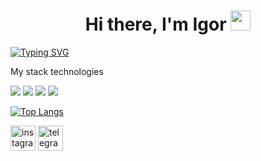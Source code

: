 <h1 align="center">Hi there, I'm Igor</a> 
<img src="https://github.com/blackcater/blackcater/raw/main/images/Hi.gif" height="32"/></h1>

[![Typing SVG](https://readme-typing-svg.herokuapp.com?color=%2336BCF7&lines=Data+analytics+from+Russia)](https://git.io/typing-svg)

My stack technologies

<img src="https://img.shields.io/badge/Python-000000?style=for-the-badge&logo=python&logoColor=white"> <img src="https://img.shields.io/badge/PostgreSQL-000000?style=for-the-badge&logo=PostgreSQL&logoColor=blue"> <img src="https://img.shields.io/badge/HTML-000000?style=for-the-badge&logo=html5&logoColor=E34F26"> <img src="https://img.shields.io/badge/CSS-000000?style=for-the-badge&logo=css3&logoColor=blue">

[![Top Langs](https://github-readme-stats.vercel.app/api/top-langs/?username=prefixx0&layout=compact)](https://github.com/anuraghazra/github-readme-stats)

 [<img src='https://cdn.jsdelivr.net/npm/simple-icons@3.0.1/icons/instagram.svg' alt='instagram' height='40'>](https://www.instagram.com/chstkkov/)
 [<img src='https://cdn.jsdelivr.net/npm/simple-icons@3.0.1/icons/telegram.svg' alt='telegram' height='40'>](@chstkkov)  
